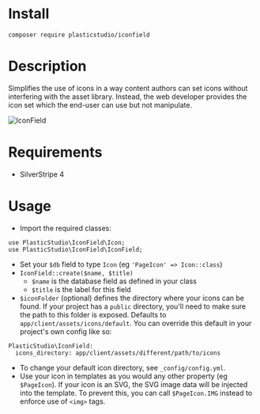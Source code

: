 # Install

`composer require plasticstudio/iconfield`

# Description

Simplifies the use of icons in a way content authors can set icons without interfering with the asset library. Instead, the web developer provides the icon set which the end-user can use but not manipulate.

![IconField](https://raw.githubusercontent.com/jaedb/IconField/master/screenshot.jpg)

# Requirements

- SilverStripe 4

# Usage

- Import the required classes:

```
use PlasticStudio\IconField\Icon;
use PlasticStudio\IconField\IconField;
```

- Set your `$db` field to type `Icon` (eg `'PageIcon' => Icon::class`)
- `IconField::create($name, $title)`
  - `$name` is the database field as defined in your class
  - `$title` is the label for this field
- `$iconFolder` (optional) defines the directory where your icons can be found. If your project has a `public` directory, you'll need to make sure the path to this folder is exposed. Defaults to `app/client/assets/icons/default`. You can override this default in your project's own config like so:

```
PlasticStudio\IconField:
  icons_directory: app/client/assets/different/path/to/icons
```

- To change your default icon directory, see `_config/config.yml`.
- Use your icon in templates as you would any other property (eg `$PageIcon`). If your icon is an SVG, the SVG image data will be injected into the template. To prevent this, you can call `$PageIcon.IMG` instead to enforce use of `<img>` tags.
